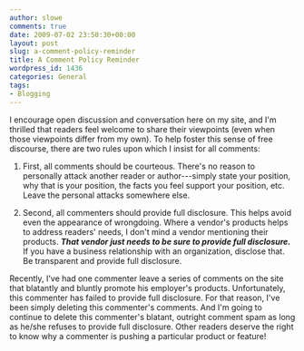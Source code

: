 ```yaml
---
author: slowe
comments: true
date: 2009-07-02 23:50:30+00:00
layout: post
slug: a-comment-policy-reminder
title: A Comment Policy Reminder
wordpress_id: 1436
categories: General
tags:
- Blogging
---
```


I encourage open discussion and conversation here on my site, and I'm thrilled that readers feel welcome to share their viewpoints (even when those viewpoints differ from my own). To help foster this sense of free discourse, there are two rules upon which I insist for all comments:

1. First, all comments should be courteous. There's no reason to personally attack another reader or author---simply state your position, why that is your position, the facts you feel support your position, etc. Leave the personal attacks somewhere else.

2. Second, all commenters should provide full disclosure. This helps avoid even the appearance of wrongdoing. Where a vendor's products helps to address readers' needs, I don't mind a vendor mentioning their products. _**That vendor just needs to be sure to provide full disclosure.**_ If you have a business relationship with an organization, disclose that. Be transparent and provide full disclosure.

Recently, I've had one commenter leave a series of comments on the site that blatantly and bluntly promote his employer's products. Unfortunately, this commenter has failed to provide full disclosure. For that reason, I've been simply deleting this commenter's comments. And I'm going to continue to delete this commenter's blatant, outright comment spam as long as he/she refuses to provide full disclosure. Other readers deserve the right to know why a commenter is pushing a particular product or feature!
